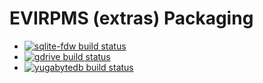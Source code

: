 # EVIRPMS (extras) Packaging


* [![sqlite-fdw build status](https://copr.fedorainfracloud.org/coprs/evicertia/evirpms-extras/package/sqlite-fdw/status_image/last_build.png)](https://copr.fedorainfracloud.org/coprs/evicertia/evirpms-extras/package/sqlite-fdw/)
* [![gdrive build status](https://copr.fedorainfracloud.org/coprs/evicertia/evirpms-extras/package/gdrive/status_image/last_build.png)](https://copr.fedorainfracloud.org/coprs/evicertia/evirpms-extras/package/gdrive/)
* [![yugabytedb build status](https://copr.fedorainfracloud.org/coprs/evicertia/evirpms-extras/package/yugabytedb/status_image/last_build.png)](https://copr.fedorainfracloud.org/coprs/evicertia/evirpms-extras/package/yugabytedb/)
